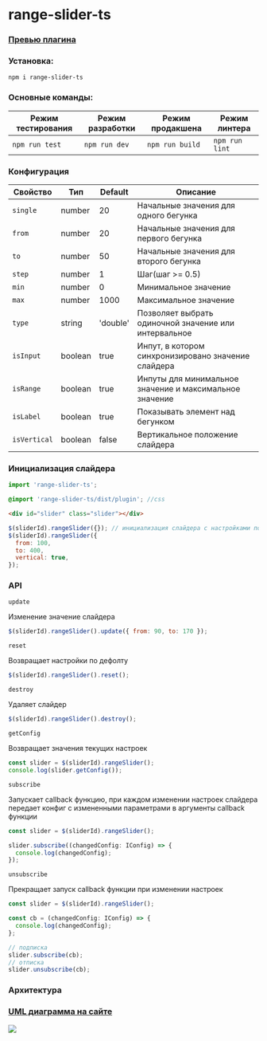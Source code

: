 # range-slider-ts

### [Превью плагина](https://wendivue.github.io/range-slider)

### Установка:

`npm i range-slider-ts`

### Основные команды:

| Режим тестирования | Режим разработки | Режим продакшена | Режим линтера  |
| ------------------ | ---------------- | ---------------- | -------------- |
| `npm run test`     | `npm run dev`    | `npm run build`  | `npm run lint` |

### Конфигурация

| Свойство     | Тип     | Default  | Описание                                                |
| ------------ | ------- | -------- | ------------------------------------------------------- |
| `single`     | number  | 20       | Начальные значения для одного бегунка                   |
| `from`       | number  | 20       | Начальные значения для первого бегунка                  |
| `to`         | number  | 50       | Начальные значения для второго бегунка                  |
| `step`       | number  | 1        | Шаг(шаг >= 0.5)                                         |
| `min`        | number  | 0        | Минимальное значение                                    |
| `max`        | number  | 1000     | Максимальное значение                                   |
| `type`       | string  | 'double' | Позволяет выбрать одиночной значение или интервальное   |
| `isInput`    | boolean | true     | Инпут, в котором синхронизировано значение слайдера     |
| `isRange`    | boolean | true     | Инпуты для минимальное значение и максимальное значение |
| `isLabel`    | boolean | true     | Показывать элемент над бегунком                         |
| `isVertical` | boolean | false    | Вертикальное положение слайдера                         |

### Инициализация слайдера<br/>

```js
import 'range-slider-ts';
```

```scss
@import 'range-slider-ts/dist/plugin'; //css
```

```html
<div id="slider" class="slider"></div>
```

```js
$(sliderId).rangeSlider({}); // инициализация слайдера с настройками по умолчанию;
$(sliderId).rangeSlider({
  from: 100,
  to: 400,
  vertical: true,
});
```

### API

`update`

Изменение значение слайдера

```js
$(sliderId).rangeSlider().update({ from: 90, to: 170 });
```

`reset`

Возвращает настройки по дефолту

```js
$(sliderId).rangeSlider().reset();
```

`destroy`

Удаляет слайдер

```js
$(sliderId).rangeSlider().destroy();
```

`getConfig`

Возвращает значения текущих настроек

```js
const slider = $(sliderId).rangeSlider();
console.log(slider.getConfig());
```

`subscribe`

Запускает callback функцию, при каждом изменении настроек слайдера передает конфиг с измененными параметрами в аргументы callback функции

```js
const slider = $(sliderId).rangeSlider();

slider.subscribe((changedConfig: IConfig) => {
  console.log(changedConfig);
});
```

`unsubscribe`

Прекращает запуск callback функции при изменении настроек

```js
const slider = $(sliderId).rangeSlider();

const cb = (changedConfig: IConfig) => {
  console.log(changedConfig);
};

// подписка
slider.subscribe(cb);
// отписка
slider.unsubscribe(cb);
```

### Архитектура

### [UML диаграмма на сайте](<https://viewer.diagrams.net/?highlight=0000ff&edit=_blank&layers=1&nav=1&title=Untitled%20Diagram(5).drawio#R7V1dd5u4Fv01XmvuQ7IQ2AYeGyf9uDeZ6TSZtnfeVKPY3GLkwaSO%2B%2Buv%2BJBtkDDYQQKnp6trtcgYDHvrnKN9dKSBNVk8v4vwcn5HPRIMTMN7HljXA9NEY9ti%2FyQtm6zFcYysYRb5Xn7SruHe%2F0nyRn7ak%2B%2BRVeHEmNIg9pfFxikNQzKNC204iui6eNojDYp3XeIZERrupzgQW7%2F4XjzPn8K0d%2B3viT%2Bb8zujsZt9ssD85PxJVnPs0fVek3UzsCYRpXH2v8XzhATJy%2BPv5cuHzZfg9vv43b%2F%2FXP2D%2F7r6z8Pvny%2Byi7095ivbR4hIGJ98aeou7ev4bztyVj9v0V%2Bf19FmemHm6P7AwVP%2Bwj5GZMXuQ6L8qeMNf5Wrtb8IcMiOrh5pGN%2FnnxjseDr3A%2B8Wb%2BhT8gNXMZ5%2B50dXcxr5P9n5OGAfIdbAPo7inCnmOLmaHwQTGtCINYQ0vcHuS%2FfJxfLbsJ%2FGvvaRvwhUarrDz4UTb%2FEq5j%2BQBgFervxv6U9OvrjA0cwPr2gc00V%2B0iqO6HfCf8nAtIz0D%2FukIQI5Uj9IFJPnPf7liLwjdEHiaMNOyT817Zxcee8aWfnxesdVNB5nbfM9nprj%2FESc94%2FZ9trb231i%2FQmHM%2FbE2%2FtZ5fuNxPu5hux2xbvhgBEkxDG5ok%2Bht9onHvvP3pPumlI6HkPNoUDNi%2BQ7oR%2F%2F9i%2BBm%2Bx9xwKCOZck9MKBPwvZYUAek68lgPnMZrzJm2O6TC62xFM%2FnN2m51wPdy2f8heTNFH23ccgtQtz3%2FNImLCPxjjG37a9Y0n9ME7f3OiK%2FWXvd2JcjgYj9sMn7Bjtjtnf5PQontCQPQv2U7oRxuM1SbgsIeLhfl3PxE0R4XriVfOuQIGj8R5V4s1exqM%2F%2B5x%2BAMC3DPzI7Br4sRT4b37ovcehF5CbH%2ByZV9Dp28fedjrGHo3kvT4B%2F0O4fIoBe1XYI2PYOfjVPf8TC1yg46sDv3mcqQx8Wwr%2BPDX5d%2FRpRa7pOgTwFYA%2F6jrWQyOnDvw79rYBfAXgO13He2jkVkT6zN%2F%2FEU7miekH6BUM8YzOwz2uWpSgjxLIAXqF0FtdB3umYQiwEm9GuIrI3sqczmiIg5tdK3vXT6FHvPxN7865pQmGqY73PxLHm1xNxE8xTcTDeLHVGrloa3Dh8U0iKu%2B4kra99ZOHSc9hbz7afE0OGGb54X%2F3P7t%2BLhxt8iMRukMK4Yo%2BRVNy4HVZXCvH0Ywc4gIX9JJ3eZAJEQlw7P8oyuIH1MOPCa13yiEyXPfS3fuTD9xyglmGW7xi9sPzi7SvDvL3s2dIPvtkLVAMNOvWNevRuKgho6FkLOFIRGTLcmpZd96atSXXrKcRYbd9xNOYRhtwb3XuzWpOyQPitYyByrybZUqBZxbwPfNFAHn7kMtka72Qi6nTHPKbgCzY4wLq7aMuE6y1oo7GomA9MK8SIz8n0%2B859A%2BbJQxjFMAv1aw14y9q1hn%2BC%2FaSoeerg16mWGuGXlSseddPdIsrHAHwCoCXqdWagRfV6n3gb%2FE3EqSzEwB%2FBfjLBGvN%2BIuC9T7%2BAL2qYZ1MsNYLvS0K1jn0OJh%2BJNGUPTMGzVoJ%2BjLNWjP6osqYj%2FEmlEYeTE1QouV0HujZopqTdXoG%2FP3cf4QAXwXuTudxni1KOlvcfydrgF4R9BbqOsSzRFUnL4WBfJLqfNKwmN5BkvTOdt5AIZ3Ekz6vN51UpTWlAUgyJ77aGv2KhmfUmHqHih602p0qSQl7Hnia9gGXFjtoBbxKSmJdGgBvH3BphYNWwKu0o2R2DOgHCqGXFzhoHVAMxfkgW%2FBBNVSFu7S2QS%2FuVUniQqdPC5yAAQoYIC1w0MsAeWlTNhPsPiZLwF0B7tLaBr24y6uaitmCtxFdAAcUDemkRQ56OSAvbko4AE5fFezSAge9sMvLmrKuDy5ftZLTedDHdcQS%2FuzQ95jTT8paYMCnlAOyDJJmDogJ4yzw32cBOAFFBJDmkTQTwDxoBB7WNFvTBOBXAL%2BlMfRzvcU%2FyzfBO%2Bvxp%2FnwdXLzx0309aJqshCHH4J%2BGaCNyVCN%2FLjr6I8rDnqrW3tSrDpsWqzK%2B3R7xaovAm0oemuPPOKnIM%2BuCpBC9r%2F17L%2FF68LzriyL47mMXsj%2Bn5T8N53i3Uzxbj3J%2FZsGEujXY4tydJ19yyaIT%2Bqor5d3e2WCTMPsAuazgQvxBG5P8JLMB3%2Bb1nX7ZAXuQr27QIZVtOCWLNs3lNnw1z5bzDSsszAlWxez9Tepg7m0tw5HT9TKPUG9DeLz8FSvseKUyLYje82qKuyN483eafmYrfpGpSU8hu5w%2F3K157Mf5pYonP2EVglti4L6vZ90z8zibsDeqre3jltiCjcydeZ2m4t9tfbWqVJ7siT%2FA1ksmTUApa9W3Nn28xfN25X6fFVyj1Ol82fYQym4Ethls3f1wi6q%2B%2Fuwg7SvCnnZNF69yFeVhmXIp0sAAPDtAy%2BdxKsVeWRXrviTQv8J1ixVBH3jkb066KsKsDLoYTaPKuhlE3j12ntxDl%2Fa0QWsYczZ%2BpjTRcUxoC2rCJWxgceHr3fIWbVyOuyJVW%2BGtl36fIaZrhh1clkBDJGOZINzoiWyX%2FtKxy7szne6JXJb2Z1PryWS79OVxcGTAK9gLSQFsHcueLliGHyFI%2FA9GnyPOTrR92wlk9frfCAMfoEVOr8wGPE5guB9dOLeufdBRmWaDVZcVod758kWhMT%2Bns38yDJsEH%2Bojz%2FGjl0IB8bSidm%2FZPiBkHxZWIg%2FmtijXec%2BowCEFxZCAKIV%2BO4jEFSV94ftPtRC34MgREz%2BZkFImvaFGERHDFKMCRxJudavKb8jJF9nCEKQZuZo3JiK%2FQlBDm9CA4tKqIK%2B%2ByBEsg505onSaYfgifR7ItcBT8TJCZ7oBebIOkNPVLmGNWyHpgH%2F7t2RLeL%2FIWSGhh1DZZ6%2BBDEqF3FCad6OopU79kFt3nEGyj7DdHFNZSakDdUA371nqinLhPo8Zdh3L9fW1GZChZ4q6HtQoldTnQklesqw775Gz6naYwVq9BRj33mRHnLEWel8JAozhbQNRIelgei4qVH4BaYKOaJ0D%2BpoY6PktLKjo2abVLEDDEwVUgp8DwafVbI4TBVSC30Pxp6i3MjjEJgs1FUYYrsNw5DXn6N1RUEUopDmFun81qdD7uHKGUjPqoK%2B%2BzjEFYVQ7oxgvlBXzsgdgjPi%2FBTFWnBGjS3StnefkzOqlGhhwpB6%2FHvgkbreHMk03MHeWvMXxqVh2IPDq82nRx9J5LOXQCLuSSoXu58myo4%2F5c35evfoaB9Tuxq9mZtP1YvRm6WNeRB3MfwS2QL7wlr07fkJu2PW2MftgKOCDbWbGPBtb7uizbE7D1h8IaESq5RuJGAi2XSwMrdCr7RxRdUmF8dBWPvC9%2BzySGKWedsLu7NbVkeMZt1ZuBCyzJortbRJBTJc%2BY3UcoVTox2u7O%2BnZRQ2PEGXRvLox%2Fuglv3JNoHeE6Ii02qLqWY5MYmaMbU9LsnmpbTBpSEbRBW5hHrBJb5gck%2B45I7clqhUnmw9HuqmkmwMVU2lXQDSjherhd5puk%2BbJuTLK3eeMfKy9edfgryeXWNrGeP2izH1cU1zv1Naum9cHjopp4xs3frXQJmmgxhNlEHlNRpPtzKloGe73JI2yhw3RDqCMiw4MQrRinHpjk9SX9qOVvgiCj2hU3mXPcdGp7Fpm2zgF9LtsjiZVdgf1y1yybKsXnDJ7DWX7PL2p0255JRHY%2BULKeeSLJP98jFUafPRdvcebTDo7hdd0LBkMkan8gUNy5G3bk9mtSrgHAd8X%2BF03ZPhrCOGcjiP01CO8iWGUTIDjtsLGaVvcW57dBqV9vZxdQ%2BNeMKkfTpdSPjkmr0ITjhcfeWTEKCezCen4Y7Z7fFJmTqT8mlY5JONxn3gk9OvgZPAJ9s4ceSEhqWJVHZrKQN2GFEa758e4eX8jnokOeP%2F>)

![](https://wendivue.github.io/range-slider/uml.png)
